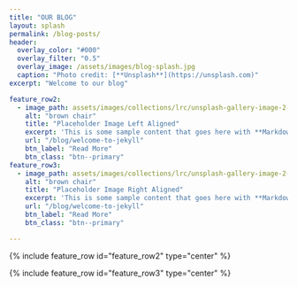 ```yaml
---
title: "OUR BLOG"
layout: splash
permalink: /blog-posts/
header:
  overlay_color: "#000"
  overlay_filter: "0.5"
  overlay_image: /assets/images/blog-splash.jpg
  caption: "Photo credit: [**Unsplash**](https://unsplash.com)"
excerpt: "Welcome to our blog"

feature_row2:
  - image_path: assets/images/collections/lrc/unsplash-gallery-image-2-th.jpg
    alt: "brown chair"
    title: "Placeholder Image Left Aligned"
    excerpt: 'This is some sample content that goes here with **Markdown** formatting. Left aligned with `type="left"`'
    url: "/blog/welcome-to-jekyll"
    btn_label: "Read More"
    btn_class: "btn--primary"
feature_row3:
  - image_path: assets/images/collections/lrc/unsplash-gallery-image-2-th.jpg
    alt: "brown chair"
    title: "Placeholder Image Right Aligned"
    excerpt: 'This is some sample content that goes here with **Markdown** formatting. Right aligned with `type="right"`'
    url: "/blog/welcome-to-jekyll"
    btn_label: "Read More"
    btn_class: "btn--primary"

---
```


{% include feature_row id="feature_row2" type="center" %}

{% include feature_row id="feature_row3" type="center" %}


